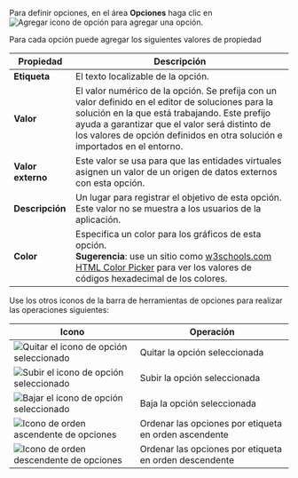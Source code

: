 Para definir opciones, en el área **Opciones** haga clic en ![Agregar icono de opción](../maker/common-data-service/media/add-option-set-option-button.png) para agregar una opción.

Para cada opción puede agregar los siguientes valores de propiedad

|Propiedad|Descripción|
|--|--|
|**Etiqueta**|El texto localizable de la opción.|
|**Valor**|El valor numérico de la opción. Se prefija con un valor definido en el editor de soluciones para la solución en la que está trabajando. Este prefijo ayuda a garantizar que el valor será distinto de los valores de opción definidos en otra solución e importados en el entorno.|
|**Valor externo**|Este valor se usa para que las entidades virtuales asignen un valor de un origen de datos externos con esta opción.|
|**Descripción**|Un lugar para registrar el objetivo de esta opción. Este valor no se muestra a los usuarios de la aplicación.|
|**Color**|Especifica un color para los gráficos de esta opción.<br />**Sugerencia**: use un sitio como [w3schools.com HTML Color Picker](https://www.w3schools.com/colors/colors_picker.asp) para ver los valores de códigos hexadecimal de los colores.|

Use los otros iconos de la barra de herramientas de opciones para realizar las operaciones siguientes:

|Icono|Operación|
|--|--|
|![Quitar el icono de opción seleccionado](../maker/common-data-service/media/remove-option-solution-explorer.gif)|Quitar la opción seleccionada|
|![Subir el icono de opción seleccionado](../maker/common-data-service/media/move-selected-option-up-solution-explorer.png)|Subir la opción seleccionada|
|![Bajar el icono de opción seleccionado](../maker/common-data-service/media/move-selected-option-down-solution-explorer.png)|Baja la opción seleccionada|
|![Icono de orden ascendente de opciones](../maker/common-data-service/media/sort-option-set-option-asc-solution-explorer.png)|Ordenar las opciones por etiqueta en orden ascendente|
|![Icono de orden descendente de opciones](../maker/common-data-service/media/sort-option-set-option-des-solution-explorer.png)|Ordenar las opciones por etiqueta en orden descendente|